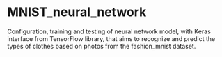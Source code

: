 # MNIST_neural_network
 
Configuration, training and testing of 
neural network model, with Keras 
interface from TensorFlow library, that 
aims to recognize and predict the 
types of clothes based on photos 
from the fashion_mnist dataset.
